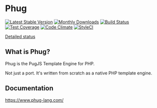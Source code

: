 
Phug
========

[![Latest Stable Version](https://poser.pugx.org/phug/phug/v/stable.png)](https://packagist.org/packages/phug/phug)
[![Monthly Downloads](https://poser.pugx.org/phug/phug/d/monthly)](https://packagist.org/packages/phug/phug)
[![Build Status](https://travis-ci.org/phug-php/phug.svg?branch=master)](https://travis-ci.org/phug-php/phug)
[![Test Coverage](https://codeclimate.com/github/phug-php/phug/badges/coverage.svg)](https://codeclimate.com/github/phug-php/phug/coverage)
[![Code Climate](https://codeclimate.com/github/phug-php/phug/badges/gpa.svg)](https://codeclimate.com/github/phug-php/phug)
[![StyleCI](https://styleci.io/repos/74360844/shield?branch=master)](https://styleci.io/repos/74360844)

[Detailed status](https://gist.github.com/kylekatarnls/8720155b06b016f8128ff511b8695532)

What is Phug?
-----------------

Phug is the PugJS Template Engine for PHP.

Not just a port. It's written from scratch as a native PHP template engine.

Documentation
------------

https://www.phug-lang.com/
